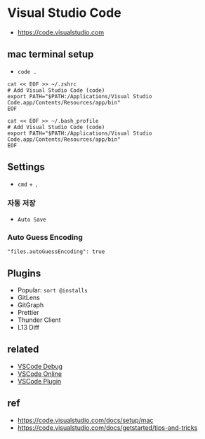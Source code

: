 # Visual Studio Code
* https://code.visualstudio.com

## mac terminal setup
* `code .`

```
cat << EOF >> ~/.zshrc
# Add Visual Studio Code (code)
export PATH="$PATH:/Applications/Visual Studio Code.app/Contents/Resources/app/bin"
EOF
```
```
cat << EOF >> ~/.bash_profile
# Add Visual Studio Code (code)
export PATH="$PATH:/Applications/Visual Studio Code.app/Contents/Resources/app/bin"
EOF
```

## Settings
* `cmd` + `,`

### 자동 저장
* `Auto Save`

### Auto Guess Encoding
```
"files.autoGuessEncoding": true
```

## Plugins
* Popular: `sort @installs`
* GitLens
* GitGraph
* Prettier
* Thunder Client
* L13 Diff

## related
* [VSCode Debug](/mib/vscode/debug)
* [VSCode Online](/mib/vscode/online)
* [VSCode Plugin](/mib/vscode/plugin)

## ref
* https://code.visualstudio.com/docs/setup/mac
* https://code.visualstudio.com/docs/getstarted/tips-and-tricks
